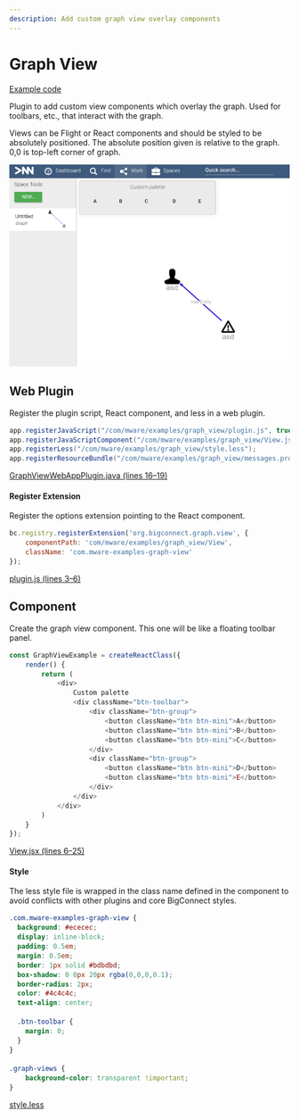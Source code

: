 ```yaml
---
description: Add custom graph view overlay components
---
```


# Graph View

[Example code](https://github.com/mware-solutions/doc-examples/blob/master/extension-graph-view)

Plugin to add custom view components which overlay the graph. Used for toolbars, etc., that interact with the graph.

Views can be Flight or React components and should be styled to be absolutely positioned. The absolute position given is relative to the graph. 0,0 is top-left corner of graph.

![](../../../../.gitbook/assets/image%20%2849%29.png)

## Web Plugin

Register the plugin script, React component, and less in a web plugin.

```java
app.registerJavaScript("/com/mware/examples/graph_view/plugin.js", true);
app.registerJavaScriptComponent("/com/mware/examples/graph_view/View.jsx");
app.registerLess("/com/mware/examples/graph_view/style.less");
app.registerResourceBundle("/com/mware/examples/graph_view/messages.properties");
```

[GraphViewWebAppPlugin.java \(lines 16–19\)](https://github.com/mware-solutions/doc-examples/blob/master/extension-graph-view/src/main/java/com/mware/examples/graph_view/GraphViewWebAppPlugin.java#L16-L19)

#### Register Extension <a id="register-extension"></a>

Register the options extension pointing to the React component.

```javascript
bc.registry.registerExtension('org.bigconnect.graph.view', {
    componentPath: 'com/mware/examples/graph_view/View',
    className: 'com.mware-examples-graph-view'
});
```

[plugin.js \(lines 3–6\)](https://github.com/mware-solutions/doc-examples/blob/master/extension-graph-view/src/main/resources/com/mware/examples/graph_view/plugin.js#L3-L6)

## Component

Create the graph view component. This one will be like a floating toolbar panel.

```javascript
const GraphViewExample = createReactClass({
    render() {
        return (
            <div>
                Custom palette
                <div className="btn-toolbar">
                    <div className="btn-group">
                        <button className="btn btn-mini">A</button>
                        <button className="btn btn-mini">B</button>
                        <button className="btn btn-mini">C</button>
                    </div>
                    <div className="btn-group">
                        <button className="btn btn-mini">D</button>
                        <button className="btn btn-mini">E</button>
                    </div>
                </div>
            </div>
        )
    }
});
```

[View.jsx \(lines 6–25\)](https://github.com/mware-solutions/doc-examples/blob/master/extension-graph-view/src/main/resources/com/mware/examples/graph_view/View.jsx#L6-L25)

#### Style <a id="style"></a>

The less style file is wrapped in the class name defined in the component to avoid conflicts with other plugins and core BigConnect styles.

```css
.com.mware-examples-graph-view {
  background: #ececec;
  display: inline-block;
  padding: 0.5em;
  margin: 0.5em;
  border: 1px solid #bdbdbd;
  box-shadow: 0 0px 20px rgba(0,0,0,0.1);
  border-radius: 2px;
  color: #4c4c4c;
  text-align: center;

  .btn-toolbar {
    margin: 0;
  } 
}

.graph-views {
    background-color: transparent !important;
}
```

[style.less](https://github.com/mware-solutions/doc-examples/blob/master/extension-graph-view/src/main/resources/com/mware/examples/graph_view/style.less)

